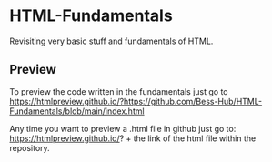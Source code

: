 # HTML-Fundamentals
Revisiting very basic stuff and fundamentals of HTML.

## Preview
To preview the code written in the fundamentals just go to https://htmlpreview.github.io/?https://github.com/Bess-Hub/HTML-Fundamentals/blob/main/index.html

Any time you want to preview a .html file in github just go to:
https://htmlpreview.github.io/? + the link of the html file within the repository.

